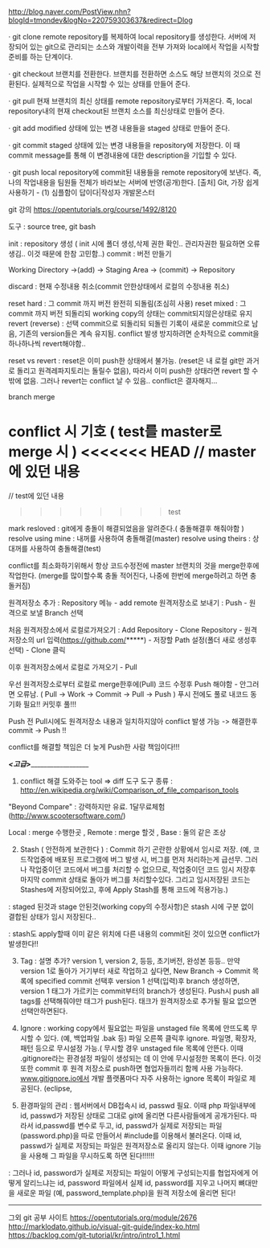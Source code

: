 ﻿http://blog.naver.com/PostView.nhn?blogId=tmondev&logNo=220759303637&redirect=Dlog

· git clone
remote repository를 복제하여 local repository를 생성한다. 서버에 저장되어 있는 git으로 관리되는 소스와 개발이력을 전부 가져와 local에서 작업을 시작할 준비를 하는 단계이다.

· git checkout
브랜치를 전환한다. 브랜치를 전환하면 소스도 해당 브랜치의 것으로 전환된다. 실제적으로 작업을 시작할 수 있는 상태를 만들어 준다.

· git pull
현재 브랜치의 최신 상태를 remote repository로부터 가져온다. 즉, local repository내의 현재 checkout된 브랜치 소스를 최신상태로 만들어 준다.

· git add
modified 상태에 있는 변경 내용들을 staged 상태로 만들어 준다.

· git commit
staged 상태에 있는 변경 내용들을 repository에 저장한다. 이 때 commit message를 통해 이 변경내용에 대한 description을 기입할 수 있다.

· git push
local repository에 commit된 내용들을 remote repository에 보낸다. 즉, 나의 작업내용을 팀원들 전체가 바라보는 서버에 반영(공개)한다.
[출처] Git, 가장 쉽게 사용하기 - (1) 심플함이 답이다|작성자 개발몬스터



git 강의 <https://opentutorials.org/course/1492/8120>

도구 : source tree, git bash

init : repository 생성
( init 시에 폴더 생성,삭제 권한 확인.. 관리자권한 필요하면 오류생김.. 이것 때문에 한참 고민함..)
commit : 버전 만들기

Working Directory ->(add) -> Staging Area -> (commit) -> Repository

discard : 현재 수정내용 취소(commit 안한상태에서 로컬의 수정내용 취소)

reset hard : 그 commit 까지 버전 완전히 되돌림(조심히 사용)
reset mixed : 그 commit 까지 버전 되돌리되 working copy의 상태는 commit되지않은상태로 유지
revert (reverse) : 선택 commit으로 되돌리되 되돌린 기록이 새로운 commit으로 남음, 기존의 version들은 계속 유지됨. conflict 발생 방지하려면 순차적으로 commit을 하나하나씩 revert해야함..

reset vs revert : reset은 이미 push한 상태에서 불가능. (reset은 내 로컬 git만 과거로 돌리고 원격레파지토리는 돌릴수 없음), 따라서  이미 push한 상태라면 revert 할 수 밖에 없음. 그러나 revert는 conflict 날 수 있음.. conflict은 결자해지...

branch
merge

conflict 시 기호 ( test를 master로 merge 시 )
<<<<<<< HEAD
// master에 있던 내용
============
// test에 있던 내용
>>>>>>>>test

mark resloved : git에게 충돌이 해결되었음을 알려준다.( 충돌해결후 해줘야함 )
resolve using mine : 내꺼를 사용하여 충돌해결(master)
resolve using theirs : 상대꺼를 사용하여 충돌해결(test)

conflict를 최소화하기위해서 항상 코드수정전에 master 브랜치의 것을 merge한후에 작업한다. (merge를 많이할수록 충돌 적어진다, 나중에 한번에 merge하려고 하면 충돌커짐)

원격저장소 추가 : Repository 메뉴 - add remote
원격저장소로 보내기 : Push - 원격으로 보낼 Branch 선택

처음 원격저장소에서 로컬로가져오기 : Add Repository - Clone Repository - 원격저장소의 url 입력(https://github.com/*****) - 저장할 Path 설정(폴더 새로 생성후 선택) - Clone 클릭

이후 원격저장소에서 로컬로 가져오기 - Pull 

우선 원격저장소로부터 로컬로 merge한후에(Pull) 코드 수정후 Push 해야함 - 안그러면 오류남.
( Pull -> Work -> Commit -> Pull -> Push )
푸시 전에도 풀로 내코드 동기화 필요!!
커밋후 풀!!!

Push 전 Pull시에도 원격저장소 내용과 일치하지않아 conflict 발생 가능 -> 해결한후 commit -> Push !!

conflict를 해결할 책임은 더 늦게 Push한 사람 책임이다!!!


_________________________<고급>___________________________________________
1. conflict 해결 도와주는 tool => diff 도구
도구 종류 : http://en.wikipedia.org/wiki/Comparison_of_file_comparison_tools

"Beyond Compare" : 강력하지만 유료. 1달무료체험 (http://www.scootersoftware.com/)

Local : merge 수행한곳 , Remote : merge 할것 , Base : 둘의 같은 조상

2. Stash ( 안전하게 보관한다 )
: Commit 하기 곤란한 상황에서 임시로 저장.
(예, 코드작업중에 배포된 프로그램에 버그 발생 시, 버그를 먼저 처리하는게 급선무.
그러나 작업중이던 코드에서 버그를 처리할 수 없으므로, 작업중이던 코드 임시 저장후 마지막 commit 상태로 돌아가 버그를 처리할수있다. 그리고 임시저장된 코드는 Stashes에 저장되어있고, 후에 Apply Stash를 통해 코드에 적용가능.)

: staged 된것과 stage 안된것(working copy의 수정사항)은 stash 시에 구분 없이 결합된 상태가 임시 저장된다..

: stash도 apply할때 이미 같은 위치에 다른 내용의 commit된 것이 있으면 conflict가 발생한다!!

3. Tag
: 설명 추가? version 1, version 2, 등등, 초기버전, 완성본 등등..
  만약 version 1로 돌아가 거기부터 새로 작업하고 싶다면, New Branch -> Commit 목록에 specified commit 선택후 version 1 선택(입력)후 branch 생성하면, version 1 태그가 가르키는 commit부터의 branch가 생성된다. Push시 push all tags를 선택해줘야만 태그가 push된다. 태크가 원격저장소로 추가될 필요 없으면 선택안하면된다.

4. Ignore
: working copy에서 필요없는 파일을 unstaged file 목록에 안뜨도록 무시할 수 있다. (예, 백업파일 .bak 등) 파일 오른쪽 클릭후 ignore.
 파일명, 확장자, 패턴 등으로 무시설정 가능.( 무시할 경우 unstaged file 목록에 안뜬다.
이때 .gitignore라는 환경설정 파일이 생성되는 데 이 안에 무시설정한 목록이 뜬다. 이것 또한 commit 후 원격 저장소로 push하면 협업자들끼리 함께 사용 가능하다.
www.gitignore.io에서 개발 플랫폼마다 자주 사용하는 ignore 목록이 파일로 제공된다.
(eclipse, 

5. 환경파일의 관리
: 웹서버에서 DB접속시 id, passwd 필요. 이때 php 파일내부에 id, passwd가 저장된 상태로 그대로 git에 올리면 다른사람들에게 공개가된다. 따라서 id,passwd를 변수로 두고, id, passwd가 실제로 저장되는 파일(password.php)을 따로 만들어서 #include를 이용해서 불러온다. 이때 id, passwd가 실제로 저장되는 파일은 원격저장소로 올리지 않는다. 이때 ignore 기능을 사용해 그 파일을 무시하도록 하면 된다!!!!!!

: 그러나 id, password가 실제로 저장되는 파일이 어떻게 구성되는지를 협업자에게 어떻게 알리느냐는 id, password 파일에서 실제 id, password를 지우고 나머지 뼈대만을 새로운 파일 (예, password_template.php)을 원격 저장소에 올리면 된다!


________________________________________________________________________________________
그외 git 공부 사이트
https://opentutorials.org/module/2676
http://marklodato.github.io/visual-git-guide/index-ko.html
https://backlog.com/git-tutorial/kr/intro/intro1_1.html